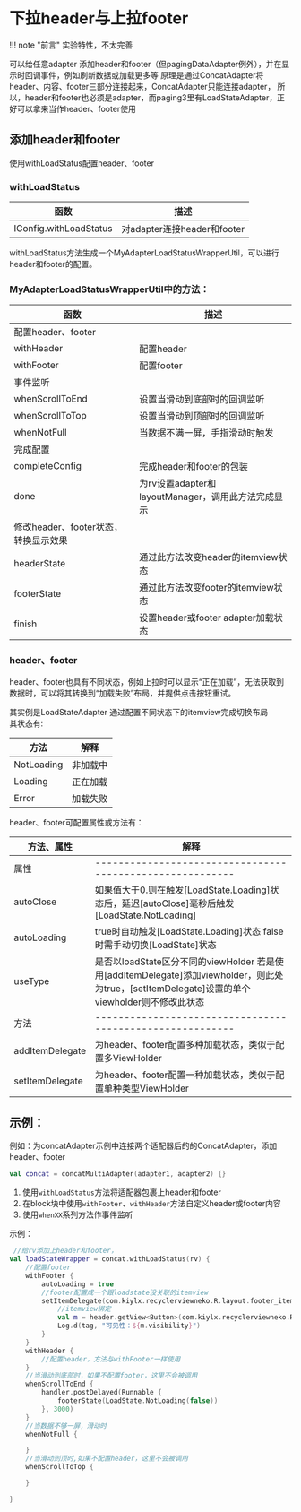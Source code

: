 # 下拉header与上拉footer

!!! note "前言"
    实验特性，不太完善

可以给任意adapter 添加header和footer（但pagingDataAdapter例外），并在显示时回调事件，例如刷新数据或加载更多等
原理是通过ConcatAdapter将header、内容、footer三部分连接起来，ConcatAdapter只能连接adapter，
所以，header和footer也必须是adapter，而paging3里有LoadStateAdapter<T>，正好可以拿来当作header、footer使用

## 添加header和footer

使用withLoadStatus配置header、footer

### withLoadStatus

| 函数                     | 描述                      |
|------------------------|-------------------------|
| IConfig.withLoadStatus | 对adapter连接header和footer |

withLoadStatus方法生成一个MyAdapterLoadStatusWrapperUtil，可以进行header和footer的配置。

### MyAdapterLoadStatusWrapperUtil中的方法：

| 函数                       | 描述                                   |
|--------------------------|--------------------------------------|
| 配置header、footer          |                                      |
| withHeader               | 配置header                             |
| withFooter               | 配置footer                             |
| 事件监听                     |                                      |
| whenScrollToEnd          | 设置当滑动到底部时的回调监听                       |
| whenScrollToTop          | 设置当滑动到顶部时的回调监听                       |
| whenNotFull              | 当数据不满一屏，手指滑动时触发                      |
| 完成配置                     |                                      |
| completeConfig           | 完成header和footer的包装                   |
| done                     | 为rv设置adapter和layoutManager，调用此方法完成显示 |
| 修改header、footer状态，转换显示效果 |
| headerState              | 通过此方法改变header的itemview状态             |
| footerState              | 通过此方法改变footer的itemview状态             |
| finish                   | 设置header或footer adapter加载状态          |

### header、footer

header、footer也具有不同状态，例如上拉时可以显示“正在加载”，无法获取到数据时，可以将其转换到“加载失败”布局，并提供点击按钮重试。

其实例是LoadStateAdapter<T> 通过配置不同状态下的itemview完成切换布局  
其状态有:

| 方法         | 解释   |
|------------|------|
| NotLoading | 非加载中 |
| Loading    | 正在加载 |
| Error      | 加载失败 |


header、footer可配置属性或方法有：

| 方法、属性           | 解释                                                                                                             |
|-----------------|----------------------------------------------------------------------------------------------------------------|
| 属性              | ---------------------------------------------------------                                                      |
| autoClose       | 如果值大于0.则在触发[LoadState.Loading]状态后，延迟[autoClose]毫秒后触发[LoadState.NotLoading]                                     |
| autoLoading     | true时自动触发[LoadState.Loading]状态 false时需手动切换[LoadState]状态                                                        |
| useType         | 是否以loadState区分不同的viewHolder 若是使用[addItemDelegate]添加viewholder，则此处为true，[setItemDelegate]设置的单个viewholder则不修改此状态 |
| 方法              | ---------------------------------------------------------                                                      |
| addItemDelegate | 为header、footer配置多种加载状态，类似于配置多ViewHolder                                                                        |
| setItemDelegate | 为header、footer配置一种加载状态，类似于配置单种类型ViewHolder                                                                     |

## 示例：

例如：为concatAdapter示例中连接两个适配器后的的ConcatAdapter，添加header、footer

```kotlin
val concat = concatMultiAdapter(adapter1, adapter2) {}
```

1. 使用`withLoadStatus`方法将适配器包裹上header和footer
2. 在block块中使用`withFooter`、`withHeader`方法自定义header或footer内容
3. 使用`whenXX`系列方法作事件监听

示例：

```kotlin
 //给rv添加上header和footer，
val loadStateWrapper = concat.withLoadStatus(rv) {
    //配置footer
    withFooter {
        autoLoading = true
        //footer配置成一个跟loadstate没关联的itemview
        setItemDelegate(com.kiylx.recyclerviewneko.R.layout.footer_item) { header, loadstate ->
            //itemview绑定
            val m = header.getView<Button>(com.kiylx.recyclerviewneko.R.id.retry_button)!!
            Log.d(tag, "可见性：${m.visibility}")
        }
    }
    withHeader {
        //配置header，方法与withFooter一样使用
    }
    //当滑动到底部时，如果不配置footer，这里不会被调用
    whenScrollToEnd {
        handler.postDelayed(Runnable {
            footerState(LoadState.NotLoading(false))
        }, 3000)
    }
    //当数据不够一屏，滑动时
    whenNotFull {

    }
    //当滑动到顶时,如果不配置header，这里不会被调用
    whenScrollToTop {

    }

}
```